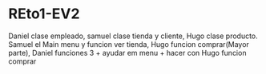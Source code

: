 # REto1-EV2
Daniel clase empleado, samuel clase tienda y cliente, Hugo clase producto. Samuel el
Main menu y funcion ver tienda, Hugo funcion comprar(Mayor parte), Daniel funciones 3 + ayudar em menu + hacer con Hugo funcion comprar
